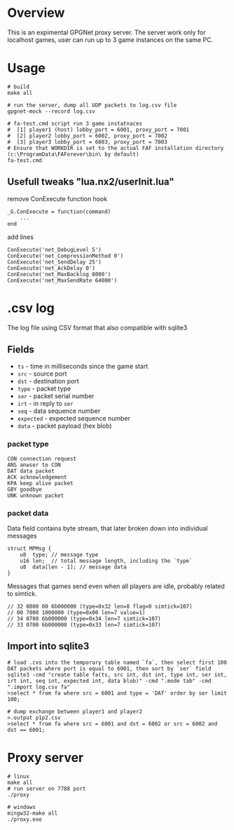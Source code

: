 # Overview

This is an expimental GPGNet proxy server.
The server work only for localhost games, user can run up to 3 game instances on the same PC.

# Usage

    # build 
    make all

    # run the server, dump all UDP packets to log.csv file
    gpgnet-mock --record log.csv

    # fa-test.cmd script run 3 game instatnaces
    #  [1] player1 (host) lobby_port = 6001, proxy_port = 7001
    #  [2] player2 lobby_port = 6002, proxy_port = 7002
    #  [3] player3 lobby_port = 6003, proxy_port = 7003
    # Ensure that WORKDIR is set to the actual FAF installation directory (c:\ProgramData\FAForever\bin\ by default)
    fa-test.cmd

## Usefull tweaks "lua.nx2/userInit.lua"

remove ConExecute function hook

    _G.ConExecute = function(command)
        ...
    end

add lines
    
    ConExecute('net_DebugLevel 5')
    ConExecute('net_CompressionMethod 0')
    ConExecute('net_SendDelay 25')
    ConExecute('net_AckDelay 0')
    ConExecute('net_MaxBacklog 8000')
    ConExecute('net_MaxSendRate 64000')

# .csv log

The log file using CSV format that also compatible with sqlite3

## Fields

- `ts` - time in milliseconds since the game start
- `src` - source port
- `dst` - destination port
- `type` - packet type
- `ser` - packet serial number
- `irt` - in reply to `ser`
- `seq` - data sequence number
- `expected` - expected sequence number
- `data` - packet payload (hex blob)

### packet type
    
    CON connection request
    ANS anwser to CON
    DAT data packet
    ACK acknowledgement
    KPA keep alive packet
    GBY goodbye
    UNK unknown packet

### packet data

Data field contains byte stream, that later broken down into individual messages

    struct MPMsg {
        u8  type; // message type
        u16 len;  // total message length, including the `type`
        u8  data[len - 1]; // message data
    }

Messages that games send even when all players are idle, probably related to simtick.

    // 32 0800 00 6b000000 (type=0x32 len=8 flag=0 simtick=107)
    // 00 7000 1000000 (type=0x00 len=7 value=1)
    // 34 0700 6b000000 (type=0x34 len=7 simtick=107)
    // 33 0700 6b000000 (type=0x33 len=7 simtick=107)

## Import into sqlite3

    # load .cvs into the temporary table named `fa`, then select first 100 DAT packets where port is equal to 6001, then sort by `ser` field
    sqlite3 -cmd "create table fa(ts, src int, dst int, type int, ser int, irt int, seq int, expected int, data blob)" -cmd ".mode tab" -cmd ".import log.csv fa"
    >select * from fa where src = 6001 and type = 'DAT' order by ser limit 100;

    # dump exchange between player1 and player2
    >.output p1p2.csv
    >select * from fa where src = 6001 and dst = 6002 or src = 6002 and dst == 6001;

# Proxy server

    # linux 
    make all
    # run server on 7788 port
    ./proxy

    # windows
    mingw32-make all
    ./proxy.exe
